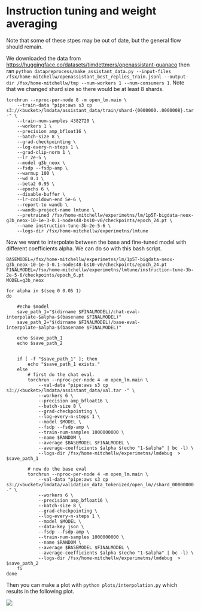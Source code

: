 
# Instruction tuning and weight averaging

Note that some of these stpes may be out of date, but the general flow should remain.

We downloaded the data from https://huggingface.co/datasets/timdettmers/openassistant-guanaco then ran `python datapreprocess/make_assistant_data.py --input-files /fsx/home-mitchellw/openassistant_best_replies_train.jsonl --output-dir /fsx/home-mitchellw/tmp --num-workers 1 --num-consumers 1`. Note that we changed shard size so there would be at least 8 shards.

```
torchrun --nproc-per-node 8 -m open_lm.main \
    --train-data "pipe:aws s3 cp s3://<bucket>/lmdata/assistant_data/train/shard-{0000000..0000008}.tar -" \
    --train-num-samples 4382720 \
    --workers 1 \
    --precision amp_bfloat16 \
    --batch-size 8 \
    --grad-checkpointing \
    --log-every-n-steps 1 \
    --grad-clip-norm 1 \
    --lr 2e-5 \
    --model g3b_neox \
    --fsdp --fsdp-amp \
    --warmup 100 \
    --wd 0.1 \
    --beta2 0.95 \
    --epochs 6 \
    --disable-buffer \
    --lr-cooldown-end 5e-6 \
    --report-to wandb \
    --wandb-project-name lmtune \
    --pretrained /fsx/home-mitchellw/experimetns/lm/1p5T-bigdata-neox-g3b_neox-10-1e-3-0.1-nodes48-bs10-v0/checkpoints/epoch_24.pt \
    --name instruction-tune-3b-2e-5-6 \
    --logs-dir /fsx/home-mitchellw/experimetns/lmtune
```

Now we want to interpolate between the base and fine-tuned model with different coefficients alpha. We can do so with this bash script.

```
BASEMODEL=/fsx/home-mitchellw/experimetns/lm/1p5T-bigdata-neox-g3b_neox-10-1e-3-0.1-nodes48-bs10-v0/checkpoints/epoch_24.pt
FINALMODEL=/fsx/home-mitchellw/experimetns/lmtune/instruction-tune-3b-2e-5-6/checkpoints/epoch_6.pt
MODEL=g3b_neox

for alpha in $(seq 0 0.05 1)
do

    #echo $model
    save_path_1="$(dirname $FINALMODEL)/chat-eval-interpolate-$alpha-$(basename $FINALMODEL)"
    save_path_2="$(dirname $FINALMODEL)/base-eval-interpolate-$alpha-$(basename $FINALMODEL)"

    echo $save_path_1
    echo $save_path_2


    if [ -f "$save_path_1" ]; then
        echo "$save_path_1 exists."
    else
        # first do the chat eval.
        torchrun --nproc-per-node 4 -m open_lm.main \
            --val-data "pipe:aws s3 cp s3://<bucket>/lmdata/assistant_data/val.tar -" \
            --workers 6 \
            --precision amp_bfloat16 \
            --batch-size 8 \
            --grad-checkpointing \
            --log-every-n-steps 1 \
            --model $MODEL \
            --fsdp --fsdp-amp \
            --train-num-samples 1000000000 \
            --name $RANDOM \
            --average $BASEMODEL $FINALMODEL \
            --average-coefficients $alpha $(echo "1-$alpha" | bc -l) \
            --logs-dir /fsx/home-mitchellw/experimetns/lmdebug  > $save_path_1

        # now do the base eval
        torchrun --nproc-per-node 4 -m open_lm.main \
            --val-data "pipe:aws s3 cp s3://<bucket>/lmdata/validation_data_tokenized/open_lm//shard_00000000.tar -" \
            --workers 6 \
            --precision amp_bfloat16 \
            --batch-size 8 \
            --grad-checkpointing \
            --log-every-n-steps 1 \
            --model $MODEL \
            --data-key json \
            --fsdp --fsdp-amp \
            --train-num-samples 1000000000 \
            --name $RANDOM \
            --average $BASEMODEL $FINALMODEL \
            --average-coefficients $alpha $(echo "1-$alpha" | bc -l) \
            --logs-dir /fsx/home-mitchellw/experimetns/lmdebug  > $save_path_2
    fi
done
```

Then you can make a plot with `python plots/interpolation.py` which results in the following plot.

![](plots/interpolation.png)